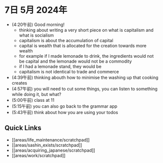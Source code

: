 # 7日 5月 2024年
- (4:20午前) Good morning!
  - thinking about writing a very short piece on what is capitalism and what is socialism
  - capitalism is about the accumulation of capital
  - capital is wealth that is allocated for the creation towards more wealth
  - for example if I made lemonade to drink, the ingredients would not be capital and the lemonade would not be a commodity
  - if I had a lemonade stand, they would be
  - capitalism is not identical to trade and commerce
- (4:39午前) thinking abouth how to minimise the washing up that cooking creates
- (4:57午前) you will need to cut some things, you can listen to something while doing it, but what?
- (5:00午前) class at 11
- (5:15午前) you can also go back to the grammar app
- (5:43午前) think about how you are using your todos




 



## Quick Links
- [[areas/life_maintenance/scratchpad]]
- [[areas/sashin_exists/scratchpad]]
- [[areas/acquiring_japanese/scratchpad]]
- [[areas/work/scratchpad]]
